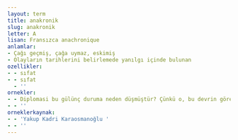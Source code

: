 ```yaml
---
layout: term
title: anakronik
slug: anakronik
letter: A
lisan: Fransızca anachronique
anlamlar:
- Çağı geçmiş, çağa uymaz, eskimiş
- Olayların tarihlerini belirlemede yanılgı içinde bulunan
ozellikler:
- - sıfat
- - sıfat
  - ''
ornekler:
- - Diplomasi bu gülünç duruma neden düşmüştür? Çünkü o, bu devrin göreneklerine ve geleneklerine saplanıp kalmış anakronik bir müessesedir.
- - ''
orneklerkaynak:
- - 'Yakup Kadri Karaosmanoğlu '
- - ''
---
```

